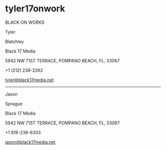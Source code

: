# tyler17onwork
BLACK ON WORKS

Tyler 

Blatchley

Black 17 Media

5942 NW 71ST TERRACE, POMPANO BEACH, FL, 33067

+1 (212) 238-2262

tyler@black17media.net 

----------------------------------------------------------

Jason

Sprague

Black 17 Media

5942 NW 71ST TERRACE, POMPANO BEACH, FL, 33067

+1 818-238-6303

jason@black17media.net
